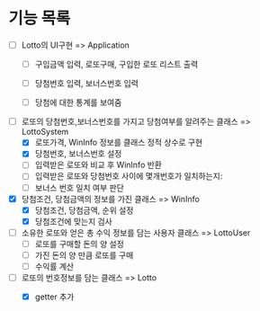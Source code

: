 # 기능 목록
- [ ] Lotto의 UI구현 => Application
    - [ ] 구입금액 입력, 로또구매, 구입한 로또 리스트 출력
    - [ ] 당첨번호 입력, 보너스번호 입력
    - [ ] 당첨에 대한 통계를 보여줌


- [ ] 로또의 당첨번호,보너스번호를 가지고 당첨여부를 알려주는 클래스 => LottoSystem
    - [x] 로또가격, WinInfo 정보를 클래스 정적 상수로 구현
    - [x] 당첨번호, 보너스번호 설정
    - [ ] 입력받은 로또와 비교 후 WinInfo 반환
    - [ ] 입력받은 로또와 당첨번호 사이에 몇개번호가 일치하는지:
    - [ ] 보너스 번호 일치 여부 판단

- [x] 당첨조건, 당첨금액의 정보를 가진 클래스 => WinInfo
    - [x] 당첨조건, 당첨금액, 순위 설정
    - [x] 당첨조건에 맞는지 검사

- [ ] 소유한 로또와 얻은 총 수익 정보를 담는 사용자 클래스 => LottoUser 
    - [ ] 로또를 구매할 돈의 양 설정
    - [ ] 가진 돈의 양 만큼 로또를 구매
    - [ ] 수익률 계산

- [ ] 로또의 번호정보를 담는 클래스 => Lotto
    - [x] getter 추가

